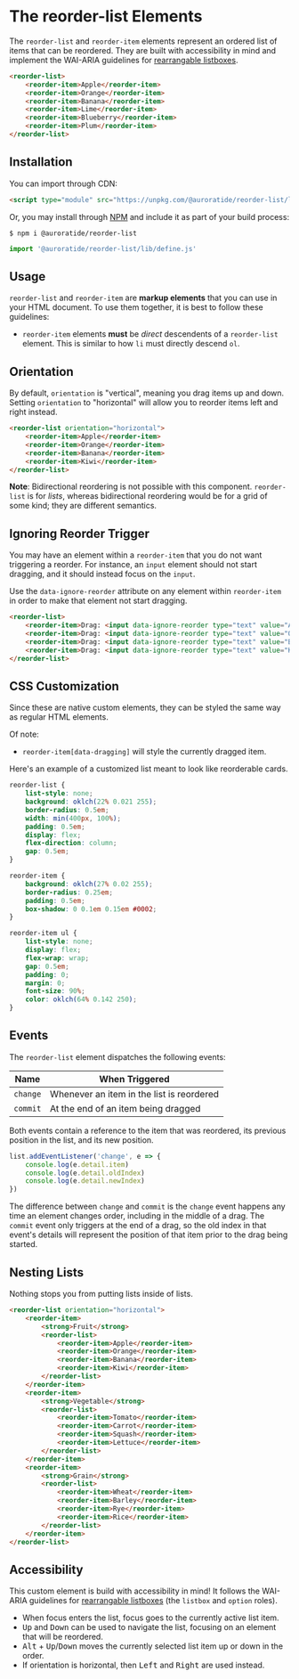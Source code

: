# The reorder-list Elements

<p hidden><strong><a href="https://auroratide.github.io/web-components/reorder-list">View this page with live demos!</a></strong></p>

The `reorder-list` and `reorder-item` elements represent an ordered list of items that can be reordered. They are built with accessibility in mind and implement the WAI-ARIA guidelines for [rearrangable listboxes](https://www.w3.org/WAI/ARIA/apg/example-index/listbox/listbox-rearrangeable.html).

<!--DEMO
<wc-demo>
	<p>Press and hold to drag items. Or, tab into the list and use <kbd>Alt</kbd> + <kbd>Up/Down</kbd>.</p>
	<reorder-list>
		<reorder-item>Apple</reorder-item>
		<reorder-item>Orange</reorder-item>
		<reorder-item>Banana</reorder-item>
		<reorder-item>Lime</reorder-item>
		<reorder-item>Blueberry</reorder-item>
		<reorder-item>Plum</reorder-item>
	</reorder-list>
</wc-demo>
/DEMO-->

```html
<reorder-list>
	<reorder-item>Apple</reorder-item>
	<reorder-item>Orange</reorder-item>
	<reorder-item>Banana</reorder-item>
	<reorder-item>Lime</reorder-item>
	<reorder-item>Blueberry</reorder-item>
	<reorder-item>Plum</reorder-item>
</reorder-list>
```

## Installation

You can import through CDN:

```html
<script type="module" src="https://unpkg.com/@auroratide/reorder-list/lib/define.js"></script>
```

Or, you may install through [NPM](https://www.npmjs.com/package/@auroratide/reorder-list) and include it as part of your build process:

```
$ npm i @auroratide/reorder-list
```

```javascript
import '@auroratide/reorder-list/lib/define.js'
```

## Usage

`reorder-list` and `reorder-item` are **markup elements** that you can use in your HTML document. To use them together, it is best to follow these guidelines:

* `reorder-item` elements **must** be _direct_ descendents of a `reorder-list` element. This is similar to how `li` must directly descend `ol`.

## Orientation

By default, `orientation` is "vertical", meaning you drag items up and down. Setting `orientation` to "horizontal" will allow you to reorder items left and right instead.

<!--DEMO
<wc-demo id="horizontal-demo">
	<reorder-list orientation="horizontal">
		<reorder-item>Apple</reorder-item>
		<reorder-item>Orange</reorder-item>
		<reorder-item>Banana</reorder-item>
		<reorder-item>Kiwi</reorder-item>
	</reorder-list>
</wc-demo>
<style>
	#horizontal-demo reorder-list {
		display: flex;
		flex-direction: row;
		list-style: none;
		gap: 0.5em;
		padding: 0;
	}
	#horizontal-demo reorder-item {
		border: 0.0625em solid #2573C1;
		border-radius: 0.125em;
		padding: 0.25em 1em;
	}
</style>
/DEMO-->

```html
<reorder-list orientation="horizontal">
	<reorder-item>Apple</reorder-item>
	<reorder-item>Orange</reorder-item>
	<reorder-item>Banana</reorder-item>
	<reorder-item>Kiwi</reorder-item>
</reorder-list>
```

**Note**: Bidirectional reordering is not possible with this component. `reorder-list` is for _lists_, whereas bidirectional reordering would be for a grid of some kind; they are different semantics.

## Ignoring Reorder Trigger

You may have an element within a `reorder-item` that you do not want triggering a reorder. For instance, an `input` element should not start dragging, and it should instead focus on the `input`.

Use the `data-ignore-reorder` attribute on any element within `reorder-item` in order to make that element not start dragging.

<!--DEMO
<wc-demo id="ignore-reorder">
	<reorder-list>
		<reorder-item>Drag: <input data-ignore-reorder type="text" value="Apple" /></reorder-item>
		<reorder-item>Drag: <input data-ignore-reorder type="text" value="Orange" /></reorder-item>
		<reorder-item>Drag: <input data-ignore-reorder type="text" value="Banana" /></reorder-item>
		<reorder-item>Drag: <input data-ignore-reorder type="text" value="Kiwi" /></reorder-item>
	</reorder-list>
</wc-demo>
/DEMO-->

```html
<reorder-list>
	<reorder-item>Drag: <input data-ignore-reorder type="text" value="Apple" /></reorder-item>
	<reorder-item>Drag: <input data-ignore-reorder type="text" value="Orange" /></reorder-item>
	<reorder-item>Drag: <input data-ignore-reorder type="text" value="Banana" /></reorder-item>
	<reorder-item>Drag: <input data-ignore-reorder type="text" value="Kiwi" /></reorder-item>
</reorder-list>
```

## CSS Customization

Since these are native custom elements, they can be styled the same way as regular HTML elements.

Of note:

* `reorder-item[data-dragging]` will style the currently dragged item.

Here's an example of a customized list meant to look like reorderable cards.

<!--DEMO
<wc-demo id="fancy">
	<reorder-list>
		<reorder-item>
			<strong>Cobb Salad</strong>
			<ul>
				<li>chicken</li>
				<li>egg</li>
				<li>tomato</li>
			</ul>
		</reorder-item>
		<reorder-item>
			<strong>Fried Rice</strong>
			<ul>
				<li>rice</li>
				<li>shrimp</li>
				<li>egg</li>
			</ul>
		</reorder-item>
		<reorder-item>
			<strong>Chimichanga</strong>
			<ul>
				<li>chicken</li>
				<li>beans</li>
			</ul>
		</reorder-item>
		<reorder-item>
			<strong>Banana Pancake</strong>
			<ul>
				<li>breakfast</li>
				<li>banana</li>
			</ul>
		</reorder-item>
		<reorder-item>
			<strong>Philly Cheese Sandwich</strong>
			<ul>
				<li>steak</li>
				<li>cheese</li>
				<li>bread</li>
			</ul>
		</reorder-item>
	</reorder-list>
</wc-demo>
<style>
	#fancy reorder-list {
		list-style: none;
		background: var(--t-bg-a);
		border-radius: 0.5em;
		width: min(400px, 100%);
		padding: 0.75em;
		display: flex;
		flex-direction: column;
		gap: 0.5em;
	}
	#fancy reorder-item {
		background: var(--t-bg-b);
		border-radius: 0.25em;
		padding: 0.5em;
		box-shadow: 0 0.1em 0.15em #0002;
	}
	#fancy ul {
		list-style: none;
		display: flex;
		flex-direction: row;
		flex-wrap: wrap;
		gap: 0.5em;
		padding: 0;
		margin: 0;
		font-size: 90%;
		color: var(--t-primary-b);
	}
</style>
/DEMO-->

```css
reorder-list {
	list-style: none;
	background: oklch(22% 0.021 255);
	border-radius: 0.5em;
	width: min(400px, 100%);
	padding: 0.5em;
	display: flex;
	flex-direction: column;
	gap: 0.5em;
}

reorder-item {
	background: oklch(27% 0.02 255);
	border-radius: 0.25em;
	padding: 0.5em;
	box-shadow: 0 0.1em 0.15em #0002;
}

reorder-item ul {
	list-style: none;
	display: flex;
	flex-wrap: wrap;
	gap: 0.5em;
	padding: 0;
	margin: 0;
	font-size: 90%;
	color: oklch(64% 0.142 250);
}
```

## Events

The `reorder-list` element dispatches the following events:

| Name | When Triggered |
| ------------- | ------------- |
| `change` | Whenever an item in the list is reordered |
| `commit` | At the end of an item being dragged |

Both events contain a reference to the item that was reordered, its previous position in the list, and its new position.

```js
list.addEventListener('change', e => {
	console.log(e.detail.item)
	console.log(e.detail.oldIndex)
	console.log(e.detail.newIndex)
})
```

The difference between `change` and `commit` is the `change` event happens any time an element changes order, including in the middle of a drag. The `commit` event only triggers at the end of a drag, so the old index in that event's details will represent the position of that item prior to the drag being started.

## Nesting Lists

Nothing stops you from putting lists inside of lists.

<!--DEMO
<wc-demo id="nested-demo">
	<reorder-list orientation="horizontal">
		<reorder-item>
			<strong>Fruit</strong>
			<reorder-list>
				<reorder-item>Apple</reorder-item>
				<reorder-item>Orange</reorder-item>
				<reorder-item>Banana</reorder-item>
				<reorder-item>Kiwi</reorder-item>
			</reorder-list>
		</reorder-item>
		<reorder-item>
			<strong>Vegetable</strong>
			<reorder-list>
				<reorder-item>Tomato</reorder-item>
				<reorder-item>Carrot</reorder-item>
				<reorder-item>Squash</reorder-item>
				<reorder-item>Lettuce</reorder-item>
			</reorder-list>
		</reorder-item>
		<reorder-item>
			<strong>Grain</strong>
			<reorder-list>
				<reorder-item>Wheat</reorder-item>
				<reorder-item>Barley</reorder-item>
				<reorder-item>Rye</reorder-item>
				<reorder-item>Rice</reorder-item>
			</reorder-list>
		</reorder-item>
	</reorder-list>
</wc-demo>
<style>
	#nested-demo > reorder-list {
		flex-direction: row;
		list-style: none;
		gap: 0.5em;
		padding: 0;
	} #nested-demo > reorder-list strong {
		display: block;
		text-align: center;
	} #nested-demo > reorder-list > reorder-item {
		background: var(--t-bg-a);
		padding: 0.75em;
		border-radius: 0.25em;
		flex: 1;
	}
	#nested-demo reorder-list reorder-list {
		list-style: none;
		border-radius: 0.5em;
		width: min(400px, 100%);
		padding: 0.5em;
		display: flex;
		flex-direction: column;
		gap: 0.5em;
		margin: 0;
	} #nested-demo reorder-list reorder-list reorder-item {
		background: var(--t-bg-b);
		border-radius: 0.25em;
		padding: 0.5em;
		box-shadow: 0 0.1em 0.15em #0002;
	}
</style>
/DEMO-->

```html
<reorder-list orientation="horizontal">
	<reorder-item>
		<strong>Fruit</strong>
		<reorder-list>
			<reorder-item>Apple</reorder-item>
			<reorder-item>Orange</reorder-item>
			<reorder-item>Banana</reorder-item>
			<reorder-item>Kiwi</reorder-item>
		</reorder-list>
	</reorder-item>
	<reorder-item>
		<strong>Vegetable</strong>
		<reorder-list>
			<reorder-item>Tomato</reorder-item>
			<reorder-item>Carrot</reorder-item>
			<reorder-item>Squash</reorder-item>
			<reorder-item>Lettuce</reorder-item>
		</reorder-list>
	</reorder-item>
	<reorder-item>
		<strong>Grain</strong>
		<reorder-list>
			<reorder-item>Wheat</reorder-item>
			<reorder-item>Barley</reorder-item>
			<reorder-item>Rye</reorder-item>
			<reorder-item>Rice</reorder-item>
		</reorder-list>
	</reorder-item>
</reorder-list>
```

## Accessibility

This custom element is build with accessibility in mind! It follows the WAI-ARIA guidelines for [rearrangable listboxes](https://www.w3.org/WAI/ARIA/apg/example-index/listbox/listbox-rearrangeable.html) (the `listbox` and `option` roles).

* When focus enters the list, focus goes to the currently active list item.
* <kbd>Up</kbd> and <kbd>Down</kbd> can be used to navigate the list, focusing on an element that will be reordered.
* <kbd>Alt</kbd> + <kbd>Up</kbd>/<kbd>Down</kbd> moves the currently selected list item up or down in the order.
* If orientation is horizontal, then <kbd>Left</kbd> and <kbd>Right</kbd> are used instead.
